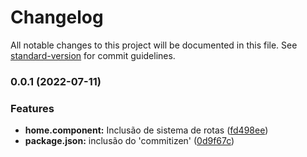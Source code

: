 # Changelog

All notable changes to this project will be documented in this file. See [standard-version](https://github.com/conventional-changelog/standard-version) for commit guidelines.

### 0.0.1 (2022-07-11)


### Features

* **home.component:** Inclusão de sistema de rotas ([fd498ee](https://github.com/DavidMarques1331/anomaliesAndDeviations-ui/commit/fd498ee91d6a4cd33c0c28afddf590d01c4ab64a))
* **package.json:** inclusão do 'commitizen' ([0d9f67c](https://github.com/DavidMarques1331/anomaliesAndDeviations-ui/commit/0d9f67c7d5d9513de6c935b55c9e8053a8198dbe))

